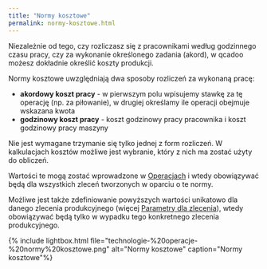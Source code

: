 ```yaml
---
title: "Normy kosztowe"
permalink: normy-kosztowe.html 
---
```

 Niezależnie od tego, czy rozliczasz się z pracownikami według godzinnego czasu pracy, czy za wykonanie określonego zadania (akord), w qcadoo możesz dokładnie określić koszty produkcji.
    

Normy kosztowe uwzględniają dwa sposoby rozliczeń za wykonaną pracę:

- **akordowy koszt pracy** - w pierwszym polu wpisujemy stawkę za tę operację (np. za piłowanie), w drugiej określamy ile operacji obejmuje wskazana kwota
- **godzinowy koszt pracy** - koszt godzinowy pracy pracownika i koszt godzinowy pracy maszyny

Nie jest wymagane trzymanie się tylko jednej z form rozliczeń. W kalkulacjach kosztów możliwe jest wybranie, który z nich ma zostać użyty do obliczeń.

Wartości te mogą zostać wprowadzone w [Operacjach](/operacje) i wtedy obowiązywać będą dla wszystkich zleceń tworzonych w oparciu o te normy.

Możliwe jest także zdefiniowanie powyższych wartości unikatowo dla danego zlecenia produkcyjnego (więcej [Parametry dla zlecenia](/parametry-dla-zlecenia)), wtedy obowiązywać będą tylko w wypadku tego konkretnego zlecenia produkcyjnego.

{% include lightbox.html file="technologie-%20operacje-%20normy%20kosztowe.png" alt="Normy kosztowe" caption="Normy kosztowe"%}

